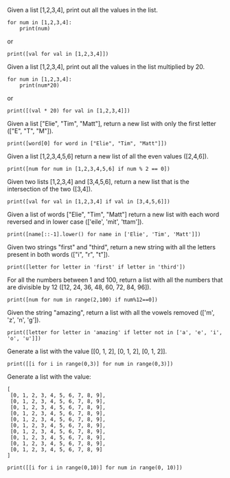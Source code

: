 Given a list [1,2,3,4], print out all the values in the list.
```
for num in [1,2,3,4]:
	print(num)
```
or
```
print([val for val in [1,2,3,4]])
```
Given a list [1,2,3,4], print out all the values in the list multiplied by 20.
```
for num in [1,2,3,4]:
	print(num*20)
```
or
```
print([(val * 20) for val in [1,2,3,4]])
```

Given a list ["Elie", "Tim", "Matt"], return a new list with only the first letter (["E", "T", "M"]).
```
print([word[0] for word in ["Elie", "Tim", "Matt"]])
```
Given a list [1,2,3,4,5,6] return a new list of all the even values ([2,4,6]).
```
print([num for num in [1,2,3,4,5,6] if num % 2 == 0])
```
Given two lists [1,2,3,4] and [3,4,5,6], return a new list that is the intersection of the two ([3,4]).
```
print([val for val in [1,2,3,4] if val in [3,4,5,6]])
```
Given a list of words ["Elie", "Tim", "Matt"] return a new list with each word reversed and in lower case (['eile', 'mit', 'ttam']).
```
print([name[::-1].lower() for name in ['Elie', 'Tim', 'Matt']])
```
Given two strings "first" and "third", return a new string with all the letters present in both words (["i", "r", "t"]).
```
print([letter for letter in 'first' if letter in 'third'])
```
For all the numbers between 1 and 100, return a list with all the numbers that are divisible by 12 ([12, 24, 36, 48, 60, 72, 84, 96]).
```
print([num for num in range(2,100) if num%12==0])
```
Given the string "amazing", return a list with all the vowels removed (['m', 'z', 'n', 'g']).
```
print([letter for letter in 'amazing' if letter not in ['a', 'e', 'i', 'o', 'u']])
```
Generate a list with the value [[0, 1, 2], [0, 1, 2], [0, 1, 2]].
```
print([[i for i in range(0,3)] for num in range(0,3)])
```
Generate a list with the value:
```
[
 [0, 1, 2, 3, 4, 5, 6, 7, 8, 9],
 [0, 1, 2, 3, 4, 5, 6, 7, 8, 9],
 [0, 1, 2, 3, 4, 5, 6, 7, 8, 9],
 [0, 1, 2, 3, 4, 5, 6, 7, 8, 9],
 [0, 1, 2, 3, 4, 5, 6, 7, 8, 9],
 [0, 1, 2, 3, 4, 5, 6, 7, 8, 9],
 [0, 1, 2, 3, 4, 5, 6, 7, 8, 9],
 [0, 1, 2, 3, 4, 5, 6, 7, 8, 9],
 [0, 1, 2, 3, 4, 5, 6, 7, 8, 9],
 [0, 1, 2, 3, 4, 5, 6, 7, 8, 9]
]
```

```
print([[i for i in range(0,10)] for num in range(0, 10)])
```
